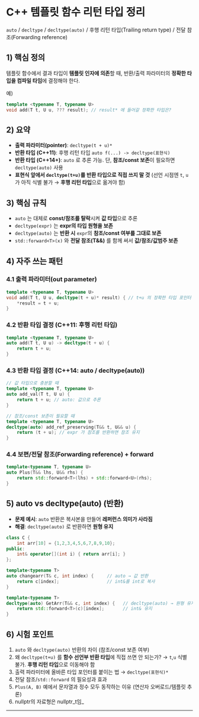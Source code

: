 # C++ 템플릿 함수 리턴 타입 정리  
`auto` / `decltype` / `decltype(auto)` / 후행 리턴 타입(Trailing return type) / 전달 참조(Forwarding reference)

## 1) 핵심 정의
템플릿 함수에서 결과 타입이 **템플릿 인자에 의존**할 때, 반환/출력 파라미터의 **정확한 타입을 컴파일 타임**에 결정해야 한다.

예)
```cpp
template <typename T, typename U>
void add(T t, U u, ??? result); // result* 에 들어갈 정확한 타입은?
````

## 2) 요약

* **출력 파라미터(pointer)**: `decltype(t + u)*`
* **반환 타입 (C++11)**: 후행 리턴 타입 `auto f(...) -> decltype(표현식)`
* **반환 타입 (C++14+)**: `auto` 로 추론 가능. 단, **참조/const 보존**이 필요하면 `decltype(auto)` 사용
* **표현식 앞에서 `decltype(t+u)`를 반환 타입으로 직접 쓰지 말 것**
  (선언 시점엔 `t`, `u`가 아직 식별 불가 → **후행 리턴 타입**으로 옮겨야 함)

## 3) 핵심 규칙

* `auto` 는 대체로 **const/참조를 탈락**시켜 **값 타입**으로 추론
* `decltype(expr)` 는 **expr의 타입 원형을 보존**
* `decltype(auto)` 는 **반환 시** `expr`의 **참조/const 여부를 그대로 보존**
* `std::forward<T>(x)` 와 **전달 참조(T&&)** 를 함께 써서 **값/참조/값범주 보존**

## 4) 자주 쓰는 패턴

### 4.1 출력 파라미터(out parameter)

```cpp
template <typename T, typename U>
void add(T t, U u, decltype(t + u)* result) { // t+u 의 정확한 타입 포인터
    *result = t + u;
}
```

### 4.2 반환 타입 결정 (C++11: 후행 리턴 타입)

```cpp
template <typename T, typename U>
auto add(T t, U u) -> decltype(t + u) {
    return t + u;
}
```

### 4.3 반환 타입 결정 (C++14: auto / decltype(auto))

```cpp
// 값 타입으로 충분할 때
template <typename T, typename U>
auto add_val(T t, U u) {
    return t + u; // auto: 값으로 추론
}

// 참조/const 보존이 필요할 때
template <typename T, typename U>
decltype(auto) add_ref_preserving(T&& t, U&& u) {
    return (t + u); // expr 가 참조를 반환하면 참조 유지
}
```

### 4.4 보편/전달 참조(Forwarding reference) + forward

```cpp
template<typename T, typename U>
auto Plus(T&& lhs, U&& rhs) {
    return std::forward<T>(lhs) + std::forward<U>(rhs);
}
```

## 5) auto vs decltype(auto) (반환)

* **문제 예시**: `auto` 반환은 복사본을 만들어 **레퍼런스 의미가 사라짐**
* **해결**: `decltype(auto)` 로 반환하면 **원형 유지**

```cpp
class C {
    int arr[10] = {1,2,3,4,5,6,7,8,9,10};
public:
    int& operator[](int i) { return arr[i]; }
};

template<typename T>
auto changearr(T& c, int index) {     // auto → 값 반환
    return c[index];                  // int&를 int로 복사
}

template<typename T>
decltype(auto) GetArr(T&& c, int index) {   // decltype(auto) → 원형 유지
    return std::forward<T>(c)[index];       // int& 유지
}
```

## 6) 시험 포인트

1. `auto` 와 `decltype(auto)` 반환의 차이 (참조/const 보존 여부)
2. 왜 `decltype(t+u)` 를 **함수 선언부 반환 타입**에 직접 쓰면 안 되는가?
   → `t`,`u` 식별 불가. **후행 리턴 타입**으로 이동해야 함
3. 출력 파라미터에 올바른 타입 포인터를 붙이는 법 → `decltype(표현식)*`
4. 전달 참조/`std::forward` 의 필요성과 효과
5. `Plus(A, B)` 예에서 문자열과 정수 모두 동작하는 이유 (연산자 오버로드/템플릿 추론)
6. nullptr의 자료형은 nullptr_t임_

---